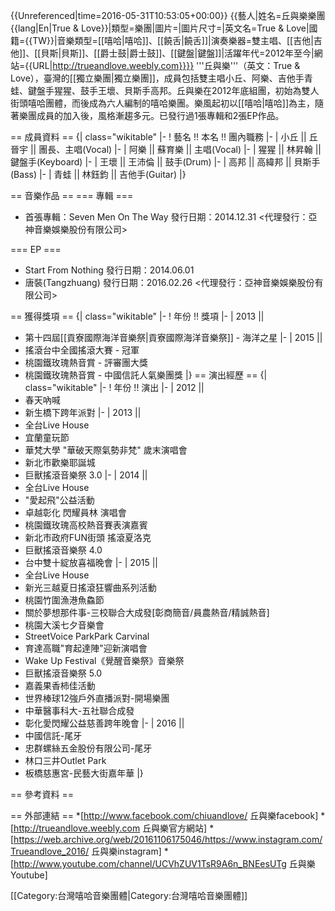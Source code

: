 {{Unreferenced|time=2016-05-31T10:53:05+00:00}}
{{藝人|姓名=丘與樂樂團<br />{{lang|En|True & Love}}|類型=樂團|圖片=|圖片尺寸=|英文名=True & Love|國籍={{TW}}|音樂類型=[[嘻哈|嘻哈]]、[[饒舌|饒舌]]|演奏樂器=雙主唱、[[吉他|吉他]]、[[貝斯|貝斯]]、[[爵士鼓|爵士鼓]]、[[鍵盤|鍵盤]]|活躍年代=2012年至今|網站={{URL|http://trueandlove.weebly.com}}}}
'''丘與樂'''（英文：True & Love），臺灣的[[獨立樂團|獨立樂團]]，成員包括雙主唱小丘、阿樂、吉他手青蛙、鍵盤手猩猩、鼓手王壞、貝斯手高邦。丘與樂在2012年底組團，初始為雙人街頭嘻哈團體，而後成為六人編制的嘻哈樂團。樂風起初以[[嘻哈|嘻哈]]為主，隨著樂團成員的加入後，風格漸趨多元。已發行過1張專輯和2張EP作品。

== 成員資料 ==
{| class="wikitable"
|-
! 藝名 !! 本名 !! 團內職務
|-
| 小丘 || 丘晉宇 || 團長、主唱(Vocal)
|-
| 阿樂 || 蘇育樂 || 主唱(Vocal)
|-
| 猩猩 || 林昇翰 || 鍵盤手(Keyboard)
|-
| 王壞 || 王沛倫 || 鼓手(Drum)
|-
| 高邦 || 高緯邦 || 貝斯手(Bass)
|-
| 青蛙 || 林鈺鈞 || 吉他手(Guitar)
|}

== 音樂作品 ==
=== 專輯 ===
* 首張專輯：Seven Men On The Way 發行日期：2014.12.31 <代理發行：亞神音樂娛樂股份有限公司>

=== EP ===
* Start From Nothing 發行日期：2014.06.01
* 唐裝(Tangzhuang) 發行日期：2016.02.26 <代理發行：亞神音樂娛樂股份有限公司>

== 獲得獎項 ==
{| class="wikitable"
|-
! 年份 !! 獎項
|-
| 2013 || 
* 第十四屆[[貢寮國際海洋音樂祭|貢寮國際海洋音樂祭]] - 海洋之星
|-
| 2015 || 
* 搖滾台中全國搖滾大賽 - 冠軍
* 桃園鐵玫瑰熱音賞 - 評審團大獎
* 桃園鐵玫瑰熱音賞 - 中國信託人氣樂團獎
|}
== 演出經歷 ==
{| class="wikitable"
|-
! 年份 !! 演出
|-
| 2012 || 
* 春天吶喊
* 新生橋下跨年派對
|-
| 2013 || 
* 全台Live House
* 宜蘭童玩節
* 華梵大學 "華破天際氣勢非梵" 歲末演唱會
* 新北市歡樂耶誕城
* 巨獸搖滾音樂祭 3.0
|-
| 2014 || 
* 全台Live House
* "愛起飛"公益活動
* 卓越彰化 閃耀員林 演唱會
* 桃園鐵玫瑰高校熱音賽表演嘉賓
* 新北市政府FUN街頭 搖滾夏洛克
* 巨獸搖滾音樂祭 4.0
* 台中雙十綻放喜福晚會
|-
| 2015 || 
* 全台Live House
* 新光三越夏日搖滾狂響曲系列活動
* 桃園竹圍漁港魚鱻節
* 關於夢想那件事-三校聯合大成發[彰商簡音/員農熱音/精誠熱音]
* 桃園大溪七夕音樂會
* StreetVoice ParkPark Carvinal
* 育達高職"育起達陣"迎新演唱會
* Wake Up Festival《覺醒音樂祭》音樂祭
* 巨獸搖滾音樂祭 5.0
* 嘉義果香柿佳活動
* 世界棒球12強戶外直播派對-開場樂團
* 中華醫事科大-五社聯合成發
* 彰化愛閃耀公益慈善跨年晚會
|-
| 2016 || 
* 中國信託-尾牙
* 忠群螺絲五金股份有限公司-尾牙
* 林口三井Outlet Park 
* 板橋慈惠宮-民藝大街嘉年華
|}

== 參考資料 ==

== 外部連結 ==
*[http://www.facebook.com/chiuandlove/ 丘與樂facebook]
*[http://trueandlove.weebly.com 丘與樂官方網站]
*[https://web.archive.org/web/20161106175046/https://www.instagram.com/Trueandlove_2016/ 丘與樂instagram]
*[http://www.youtube.com/channel/UCVhZUV1TsR9A6n_BNEesUTg 丘與樂Youtube]

[[Category:台灣嘻哈音樂團體|Category:台灣嘻哈音樂團體]]